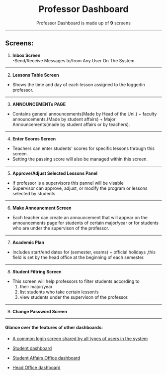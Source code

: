 <div align="center">

<h1>Professor Dashboard</h1>
<p>
 Professor Dashboard is made up of <b>9</b> screens
</p>

</div>

---
Screens:
---
1. **Inbox Screen**  
-Send/Receive Messages to/from Any User On The System.
---
2. **Lessons Table Screen**
- Shows the time and day of each lesson assigned to the loggedin professor.
---

3. **ANNOUNCEMENTs PAGE**
- Contains general announcements(Made by Head of the Uni.) + faculty announcements.(Made by student affairs) + Major Announcements(made by student affairs or by teachers).
---
4. **Enter Scores Screen** 
- Teachers can enter students' scores for specific lessons through this screen.
- Setting the passing score will also be managed within this screen.
---
5. **Approve/Adjust Selected Lessons Panel**
- If professor is a supervisors this pannel will be visable
- Supervisor can approve, adjust, or modify the program or lessons selected by students.
---
6. **Make Announcment Screen**
- Each teacher can create an announcement that will appear on the announcements page for students of certain major/year or for students who are under the supervison of the professor.
---
7. **Academic Plan** 
- Includes start/end dates for (semester, exams) + official holidays ,this field is set by the head office at the beginning of each semester.
---
8. **Student Filtring Screen** 
- This screen will help professors to filter students according to
    1. their major/year
    2. list students who take certain lesson/s
    3. view students under the supervison of the professor.
---
9. **Change Password Screen**
---
#### Glance over the features of other dashboards: 
  
- [A common login screen shared by all types of users in the system](./docs/Login-Screen.md)

- [Student dashboard](./docs/Student-App.md)

- [Student Affairs Office dashboard](./docs/Student-Affairs-App.md)

- [Head Office dashboard](./docs/Head-Office-App.md)


